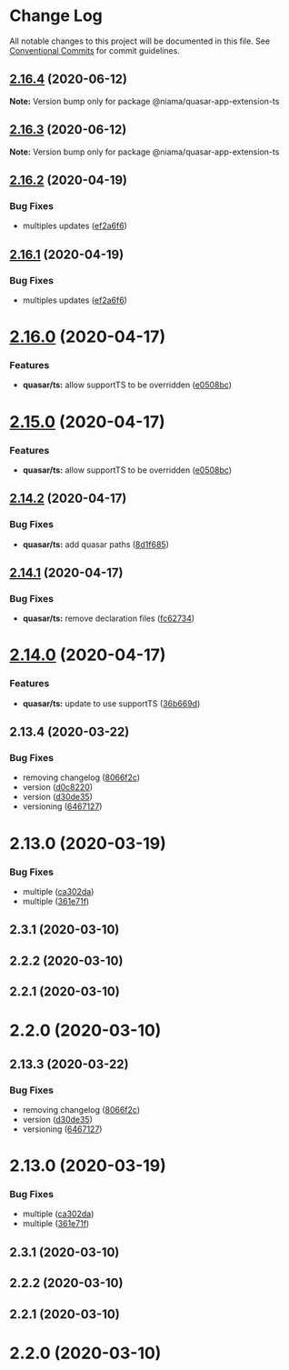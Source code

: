 # Change Log

All notable changes to this project will be documented in this file.
See [Conventional Commits](https://conventionalcommits.org) for commit guidelines.

## [2.16.4](https://github.com/niama-strategies/niama/compare/@niama/quasar-app-extension-ts@2.16.2...@niama/quasar-app-extension-ts@2.16.4) (2020-06-12)

**Note:** Version bump only for package @niama/quasar-app-extension-ts





## [2.16.3](https://github.com/niama-strategies/niama/compare/@niama/quasar-app-extension-ts@2.16.2...@niama/quasar-app-extension-ts@2.16.3) (2020-06-12)

**Note:** Version bump only for package @niama/quasar-app-extension-ts





## [2.16.2](https://github.com/niama-strategies/niama/compare/@niama/quasar-app-extension-ts@2.16.0...@niama/quasar-app-extension-ts@2.16.2) (2020-04-19)


### Bug Fixes

* multiples updates ([ef2a6f6](https://github.com/niama-strategies/niama/commit/ef2a6f6f3a2be38cc5aeefe7ad641d61d96dabe4))





## [2.16.1](https://github.com/niama-strategies/niama/compare/@niama/quasar-app-extension-ts@2.16.0...@niama/quasar-app-extension-ts@2.16.1) (2020-04-19)


### Bug Fixes

* multiples updates ([ef2a6f6](https://github.com/niama-strategies/niama/commit/ef2a6f6f3a2be38cc5aeefe7ad641d61d96dabe4))





# [2.16.0](https://github.com/niama-strategies/niama/compare/@niama/quasar-app-extension-ts@2.14.2...@niama/quasar-app-extension-ts@2.16.0) (2020-04-17)


### Features

* **quasar/ts:** allow supportTS to be  overridden ([e0508bc](https://github.com/niama-strategies/niama/commit/e0508bcac49bfaeec1d216dc381a5f2dbb918d57))





# [2.15.0](https://github.com/niama-strategies/niama/compare/@niama/quasar-app-extension-ts@2.14.2...@niama/quasar-app-extension-ts@2.15.0) (2020-04-17)


### Features

* **quasar/ts:** allow supportTS to be  overridden ([e0508bc](https://github.com/niama-strategies/niama/commit/e0508bcac49bfaeec1d216dc381a5f2dbb918d57))





## [2.14.2](https://github.com/niama-strategies/niama/compare/@niama/quasar-app-extension-ts@2.14.1...@niama/quasar-app-extension-ts@2.14.2) (2020-04-17)


### Bug Fixes

* **quasar/ts:** add quasar paths ([8d1f685](https://github.com/niama-strategies/niama/commit/8d1f68509ae5012a5f4b061ddcc51c7cb787eb4d))





## [2.14.1](https://github.com/niama-strategies/niama/compare/@niama/quasar-app-extension-ts@2.14.0...@niama/quasar-app-extension-ts@2.14.1) (2020-04-17)


### Bug Fixes

* **quasar/ts:** remove declaration files ([fc62734](https://github.com/niama-strategies/niama/commit/fc627340ab25bd50594d81bfa8179957c40bd993))





# [2.14.0](https://github.com/niama-strategies/niama/compare/@niama/quasar-app-extension-ts@2.13.4...@niama/quasar-app-extension-ts@2.14.0) (2020-04-17)


### Features

* **quasar/ts:** update to use supportTS ([36b669d](https://github.com/niama-strategies/niama/commit/36b669d82cd9f91a011cb3708287b0dd925cd7d5))





## 2.13.4 (2020-03-22)


### Bug Fixes

* removing changelog ([8066f2c](https://github.com/niama-strategies/niama/commit/8066f2c143a8e93600d5dab4ab313501e81f7a82))
* version ([d0c8220](https://github.com/niama-strategies/niama/commit/d0c822081680fe0106ebe9b8dd30ce769d102759))
* version ([d30de35](https://github.com/niama-strategies/niama/commit/d30de355da29ccd03916cddcd532e543e5906d0d))
* versioning ([6467127](https://github.com/niama-strategies/niama/commit/6467127550c6c1bfbc0d43ab4d83906695d9d732))



# 2.13.0 (2020-03-19)


### Bug Fixes

* multiple ([ca302da](https://github.com/niama-strategies/niama/commit/ca302da3ce4d56964595287d74e7f1d1761451f1))
* multiple ([361e71f](https://github.com/niama-strategies/niama/commit/361e71f9caafeda407deafd47d0980cc7bb4c3bb))



## 2.3.1 (2020-03-10)



## 2.2.2 (2020-03-10)



## 2.2.1 (2020-03-10)



# 2.2.0 (2020-03-10)





## 2.13.3 (2020-03-22)


### Bug Fixes

* removing changelog ([8066f2c](https://github.com/niama-strategies/niama/commit/8066f2c143a8e93600d5dab4ab313501e81f7a82))
* version ([d30de35](https://github.com/niama-strategies/niama/commit/d30de355da29ccd03916cddcd532e543e5906d0d))
* versioning ([6467127](https://github.com/niama-strategies/niama/commit/6467127550c6c1bfbc0d43ab4d83906695d9d732))



# 2.13.0 (2020-03-19)


### Bug Fixes

* multiple ([ca302da](https://github.com/niama-strategies/niama/commit/ca302da3ce4d56964595287d74e7f1d1761451f1))
* multiple ([361e71f](https://github.com/niama-strategies/niama/commit/361e71f9caafeda407deafd47d0980cc7bb4c3bb))



## 2.3.1 (2020-03-10)



## 2.2.2 (2020-03-10)



## 2.2.1 (2020-03-10)



# 2.2.0 (2020-03-10)
